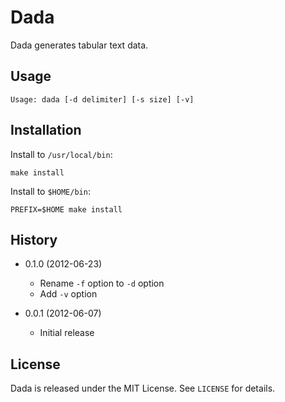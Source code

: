 Dada
====

Dada generates tabular text data.


Usage
-----

    Usage: dada [-d delimiter] [-s size] [-v]


Installation
------------

Install to `/usr/local/bin`:

    make install

Install to `$HOME/bin`:

    PREFIX=$HOME make install


History
-------

  - 0.1.0 (2012-06-23)
    - Rename `-f` option to `-d` option
    - Add `-v` option

  - 0.0.1 (2012-06-07)
    - Initial release


License
-------

Dada is released under the MIT License. See `LICENSE` for details.
